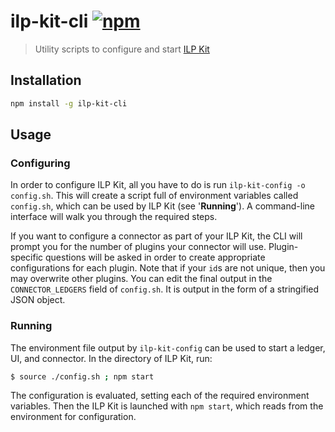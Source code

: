 # ilp-kit-cli [![npm][npm-image]][npm-url]

[npm-image]: https://img.shields.io/npm/v/ilp-kit-cli.svg?style=flat
[npm-url]: https://npmjs.org/package/ilp-kit-cli

> Utility scripts to configure and start [ILP Kit](https://github.com/interledgerjs/ilp-kit)

## Installation

```sh
npm install -g ilp-kit-cli
```

## Usage

### Configuring

In order to configure ILP Kit, all you have to do is run `ilp-kit-config
-o config.sh`. This will create a script full of environment variables called
`config.sh`, which can be used by ILP Kit (see '**Running**').  A
command-line interface will walk you through the required steps.

If you want to configure a connector as part of your ILP Kit, the CLI will
prompt you for the number of plugins your connector will use. Plugin-specific
questions will be asked in order to create appropriate configurations for each
plugin. Note that if your `id`s are not unique, then you may overwrite other
plugins. You can edit the final output in the `CONNECTOR_LEDGERS` field of
`config.sh`. It is output in the form of a stringified JSON object.

### Running

The environment file output by `ilp-kit-config` can be used to start
a ledger, UI, and connector. In the directory of ILP Kit, run:

```sh
$ source ./config.sh ; npm start
```

The configuration is evaluated, setting each of the required environment
variables.  Then the ILP Kit is launched with `npm start`, which reads from the
environment for configuration.

